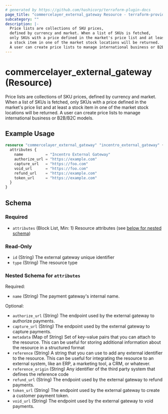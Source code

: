 ```yaml
---
# generated by https://github.com/hashicorp/terraform-plugin-docs
page_title: "commercelayer_external_gateway Resource - terraform-provider-commercelayer"
subcategory: ""
description: |-
  Price lists are collections of SKU prices,
  defined by currency and market. When a list of SKUs is fetched,
  only SKUs with a price defined in the market's price list and at least
  a stock item in one of the market stock locations will be returned.
  A user can create price lists to manage international business or B2B/B2C models.
---
```


# commercelayer_external_gateway (Resource)

Price lists are collections of SKU prices, 
		defined by currency and market. When a list of SKUs is fetched, 
		only SKUs with a price defined in the market's price list and at least 
		a stock item in one of the market stock locations will be returned. 
		A user can create price lists to manage international business or B2B/B2C models.

## Example Usage

```terraform
resource "commercelayer_external_gateway" "incentro_external_gateway" {
  attributes {
    name          = "Incentro External Gateway"
    authorize_url = "https://example.com"
    capture_url   = "https://foo.com"
    void_url      = "https://foo.com"
    refund_url    = "https://example.com"
    token_url     = "https://example.com"
  }
}
```

<!-- schema generated by tfplugindocs -->
## Schema

### Required

- `attributes` (Block List, Min: 1) Resource attributes (see [below for nested schema](#nestedblock--attributes))

### Read-Only

- `id` (String) The external gateway unique identifier
- `type` (String) The resource type

<a id="nestedblock--attributes"></a>
### Nested Schema for `attributes`

Required:

- `name` (String) The payment gateway's internal name.

Optional:

- `authorize_url` (String) The endpoint used by the external gateway to authorize payments.
- `capture_url` (String) The endpoint used by the external gateway to capture payments.
- `metadata` (Map of String) Set of key-value pairs that you can attach to the resource. This can be useful for storing additional information about the resource in a structured format
- `reference` (String) A string that you can use to add any external identifier to the resource. This can be useful for integrating the resource to an external system, like an ERP, a marketing tool, a CRM, or whatever.
- `reference_origin` (String) Any identifier of the third party system that defines the reference code
- `refund_url` (String) The endpoint used by the external gateway to refund payments.
- `token_url` (String) The endpoint used by the external gateway to create a customer payment token.
- `void_url` (String) The endpoint used by the external gateway to void payments.
